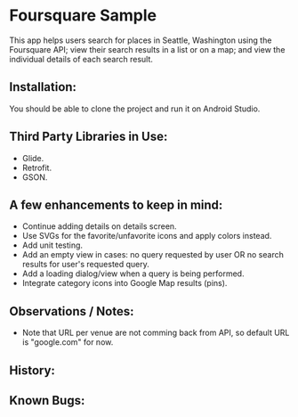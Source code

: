 # Foursquare Sample
This app helps users search for places in Seattle, Washington using the Foursquare API; view their search results in a list or on a map; and view the individual details of each search result.

## Installation:
You should be able to clone the project and run it on Android Studio.

## Third Party Libraries in Use:
* Glide.
* Retrofit.
* GSON.

## A few enhancements to keep in mind:
* Continue adding details on details screen.
* Use SVGs for the favorite/unfavorite icons and apply colors instead.
* Add unit testing.
* Add an empty view in cases: no query requested by user OR no search results for user's requested query.
* Add a loading dialog/view when a query is being performed.
* Integrate category icons into Google Map results (pins).

## Observations / Notes:
* Note that URL per venue are not comming back from API, so default URL is "google.com" for now.

## History:

## Known Bugs:
